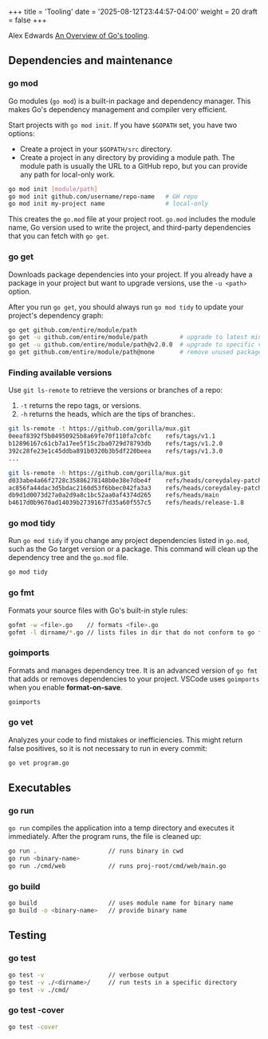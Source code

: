 +++
title = 'Tooling'
date = '2025-08-12T23:44:57-04:00'
weight = 20
draft = false
+++

Alex Edwards [An Overview of Go's tooling](https://www.alexedwards.net/blog/an-overview-of-go-tooling).

## Dependencies and maintenance

### go mod

Go modules (`go mod`) is a built-in package and dependency manager. This makes Go's dependency management and compiler very efficient.

Start projects with `go mod init`. If you have `$GOPATH` set, you have two options:
- Create a project in your `$GOPATH/src` directory.
- Create a project in any directory by providing a module path. The module path is usually the URL to a GitHub repo, but you can provide any path for local-only work.

```bash
go mod init [module/path]
go mod init github.com/username/repo-name   # GH repo
go mod init my-project name                 # local-only
```

This creates the `go.mod` file at your project root. `go.mod` includes the module name, Go version used to write the project, and third-party dependencies that you can fetch with `go get`.

### go get

Downloads package dependencies into your project. If you already have a package in your project but want to upgrade versions, use the `-u <path>` option.

After you run `go get`, you should always run `go mod tidy` to update your project's dependency graph:

```bash
go get github.com/entire/module/path
go get -u github.com/entire/module/path         # upgrade to latest minor version or patch
go get -u github.com/entire/module/path@v2.0.0  # upgrade to specific version
go get github.com/entire/module/path@none       # remove unused package (same as 'go mod tidy -v')
```

### Finding available versions

Use `git ls-remote` to retrieve the versions or branches of a repo:
1. `-t` returns the repo tags, or versions.
2. `-h` returns the heads, which are the tips of branches:.

```bash
git ls-remote -t https://github.com/gorilla/mux.git                             # 1
0eeaf8392f5b04950925b8a69fe70f110fa7cbfc	refs/tags/v1.1
b12896167c61cb7a17ee5f15c2ba0729d78793db	refs/tags/v1.2.0
392c28fe23e1c45ddba891b0320b3b5df220beea	refs/tags/v1.3.0
...

git ls-remote -h https://github.com/gorilla/mux.git                             # 2
d033abe4a66f2728c35886278148b0e38e7dbe4f	refs/heads/coreydaley-patch-1
ac856fa44dac3d5bdac2160d53f6bbec042fa3a3	refs/heads/coreydaley-patch-2
db9d1d0073d27a0a2d9a8c1bc52aa0af4374d265	refs/heads/main
b4617d0b9670ad14039b2739167fd35a60f557c5	refs/heads/release-1.8
```

### go mod tidy

Run `go mod tidy` if you change any project dependencies listed in `go.mod`, such as the Go target version or a package. This command will clean up the dependency tree and the `go.mod` file.

```bash
go mod tidy
```

### go fmt

Formats your source files with Go's built-in style rules:

```bash
gofmt -w <file>.go    // formats <file>.go
gofmt -l dirname/*.go // lists files in dir that do not conform to go formatting 
```

### goimports

Formats and manages dependency tree. It is an advanced version of `go fmt` that adds or removes dependencies to your project. VSCode uses `goimports` when you enable **format-on-save**.

```bash
goimports
```

### go vet

Analyzes your code to find mistakes or inefficiencies. This might return false positives, so it is not necessary to run in every commit:

```bash
go vet program.go
```



## Executables

### go run

`go run` compiles the application into a temp directory and executes it immediately. After the program runs, the file is cleaned up:

```bash
go run .                    // runs binary in cwd
go run <binary-name>
go run ./cmd/web            // runs proj-root/cmd/web/main.go
```

### go build

```bash
go build                    // uses module name for binary name
go build -o <binary-name>   // provide binary name
```

## Testing

### go test

```bash
go test -v                  // verbose output
go test -v ./<dirname>/     // run tests in a specific directory
go test -v ./cmd/
```

### go test -cover

```bash
go test -cover
```

